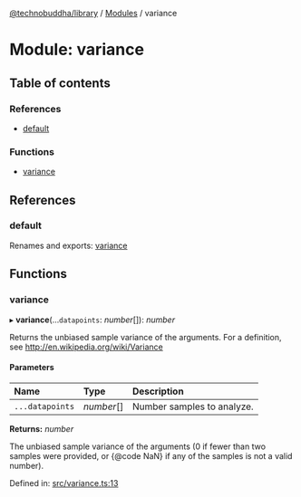 [@technobuddha/library](../../README.md) / [Modules](../Modules.md) / variance

# Module: variance

## Table of contents

### References

- [default](variance.md#default)

### Functions

- [variance](variance.md#variance)

## References

### default

Renames and exports: [variance](variance.md#variance)

## Functions

### variance

▸ **variance**(...`datapoints`: *number*[]): *number*

Returns the unbiased sample variance of the arguments. For a definition,
see http://en.wikipedia.org/wiki/Variance

#### Parameters

| Name | Type | Description |
| :------ | :------ | :------ |
| `...datapoints` | *number*[] | Number samples to analyze. |

**Returns:** *number*

The unbiased sample variance of the arguments (0 if fewer
than two samples were provided, or {@code NaN} if any of the samples is
not a valid number).

Defined in: [src/variance.ts:13](https://github.com/technobuddha/hill.software/blob/693f679/packages/library/src/variance.ts#L13)
